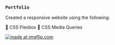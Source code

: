 ### `Portfolio`

Created a responsive website using the following:

:open_file_folder: CSS Flexbox
:open_file_folder: CSS Media Queries

<a href="https://imgflip.com/gif/2q1o3i"><img src="https://i.imgflip.com/2q1o3i.gif" title="made at imgflip.com"/></a>
